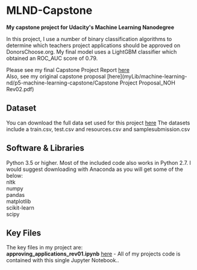 # MLND-Capstone
**My capstone project for Udacity's Machine Learning Nanodegree** 

In this project, I use a number of binary classification algorithms to determine which teachers project applications should be approved on DonorsChoose.org. My final model uses a LightGBM classifier which obtained an ROC_AUC score of 0.79.  
 
Please see my final Capstone Project Report [here](myLib/README.md)  
Also, see my original capstone proposal [here](myLib/machine-learning-nd/p5-machine-learning-capstone/Capstone Project Proposal_NOH Rev02.pdf)  

## Dataset
You can download the full data set used for this project [here](https://www.kaggle.com/c/donorschoose-application-screening/data)
The datasets include a train.csv, test.csv and resources.csv and samplesubmission.csv

## Software & Libraries
Python 3.5 or higher. Most of the included code also works in Python 2.7. I would suggest downloading with Anaconda as you will get some of the below:  
nltk  
numpy   
pandas  
matplotlib  
scikit-learn  
scipy  

## Key Files
The key files in my project are:  
**approving_applications_rev01.ipynb** [here](myLib/README.md) - All of my projects code is contained with this single Jupyter Notebook.. 

